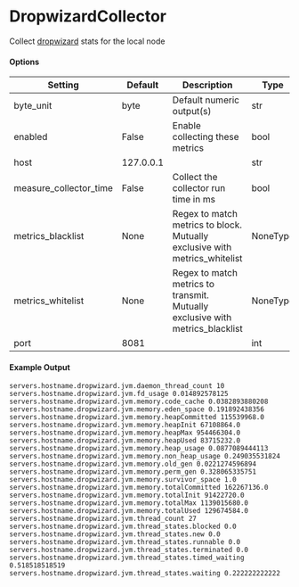 <!--This file was generated from the python source
Please edit the source to make changes
-->
DropwizardCollector
=====

Collect [dropwizard](http://dropwizard.codahale.com/) stats for the local node


#### Options

Setting | Default | Description | Type
--------|---------|-------------|-----
byte_unit | byte | Default numeric output(s) | str
enabled | False | Enable collecting these metrics | bool
host | 127.0.0.1 |  | str
measure_collector_time | False | Collect the collector run time in ms | bool
metrics_blacklist | None | Regex to match metrics to block. Mutually exclusive with metrics_whitelist | NoneType
metrics_whitelist | None | Regex to match metrics to transmit. Mutually exclusive with metrics_blacklist | NoneType
port | 8081 |  | int

#### Example Output

```
servers.hostname.dropwizard.jvm.daemon_thread_count 10
servers.hostname.dropwizard.jvm.fd_usage 0.014892578125
servers.hostname.dropwizard.jvm.memory.code_cache 0.0382893880208
servers.hostname.dropwizard.jvm.memory.eden_space 0.191892438356
servers.hostname.dropwizard.jvm.memory.heapCommitted 115539968.0
servers.hostname.dropwizard.jvm.memory.heapInit 67108864.0
servers.hostname.dropwizard.jvm.memory.heapMax 954466304.0
servers.hostname.dropwizard.jvm.memory.heapUsed 83715232.0
servers.hostname.dropwizard.jvm.memory.heap_usage 0.0877089444113
servers.hostname.dropwizard.jvm.memory.non_heap_usage 0.249035531824
servers.hostname.dropwizard.jvm.memory.old_gen 0.0221274596894
servers.hostname.dropwizard.jvm.memory.perm_gen 0.328065335751
servers.hostname.dropwizard.jvm.memory.survivor_space 1.0
servers.hostname.dropwizard.jvm.memory.totalCommitted 162267136.0
servers.hostname.dropwizard.jvm.memory.totalInit 91422720.0
servers.hostname.dropwizard.jvm.memory.totalMax 1139015680.0
servers.hostname.dropwizard.jvm.memory.totalUsed 129674584.0
servers.hostname.dropwizard.jvm.thread_count 27
servers.hostname.dropwizard.jvm.thread_states.blocked 0.0
servers.hostname.dropwizard.jvm.thread_states.new 0.0
servers.hostname.dropwizard.jvm.thread_states.runnable 0.0
servers.hostname.dropwizard.jvm.thread_states.terminated 0.0
servers.hostname.dropwizard.jvm.thread_states.timed_waiting 0.518518518519
servers.hostname.dropwizard.jvm.thread_states.waiting 0.222222222222
```

